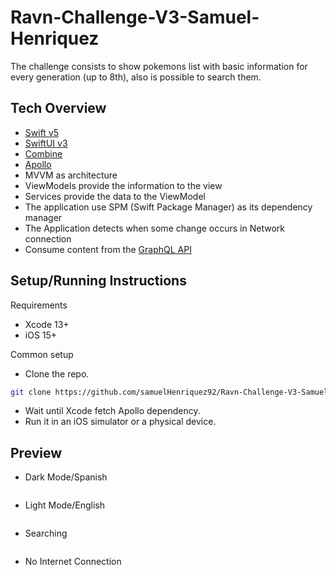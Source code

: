 # Ravn-Challenge-V3-Samuel-Henriquez

The challenge consists to show pokemons list with basic information for every generation (up to 8th), also is possible to search them.

## Tech Overview

- [Swift v5](https://developer.apple.com/swift/)
- [SwiftUI v3](https://developer.apple.com/documentation/swiftui/)
- [Combine](https://developer.apple.com/documentation/combine)
- [Apollo](https://github.com/apollographql/apollo-ios)
- MVVM as architecture
- ViewModels provide the information to the view
- Services provide the data to the ViewModel
- The application use SPM (Swift Package Manager) as its dependency manager
- The Application detects when some change occurs in Network connection
- Consume content from the [GraphQL API](https://dex-server.herokuapp.com/)

## Setup/Running Instructions

Requirements

* Xcode 13+
* iOS 15+

Common setup

* Clone the repo.
```bash
git clone https://github.com/samuelHenriquez92/Ravn-Challenge-V3-Samuel-Henriquez.git
```
* Wait until Xcode fetch Apollo dependency.
* Run it in an iOS simulator or a physical device.

## Preview

- Dark Mode/Spanish
<img src="https://github.com/samuelHenriquez92/Ravn-Challenge-V3-Samuel-Henriquez/blob/909fb8295da222c9e84db6f301ab515de6caa2c7/Preview/Simulator%20Screen%20Shot%20-%20iPhone%2013%20-%202021-10-04%20at%2007.59.22.png" alt=""/>

- Light Mode/English
<img src="https://github.com/samuelHenriquez92/Ravn-Challenge-V3-Samuel-Henriquez/blob/909fb8295da222c9e84db6f301ab515de6caa2c7/Preview/Simulator%20Screen%20Shot%20-%20iPhone%2013%20-%202021-10-04%20at%2008.00.05.png" alt=""/>

- Searching
<img src="https://github.com/samuelHenriquez92/Ravn-Challenge-V3-Samuel-Henriquez/blob/909fb8295da222c9e84db6f301ab515de6caa2c7/Preview/Simulator%20Screen%20Shot%20-%20iPhone%2013%20-%202021-10-04%20at%2008.00.54.png" alt=""/>

- No Internet Connection
<img src="https://github.com/samuelHenriquez92/Ravn-Challenge-V3-Samuel-Henriquez/blob/909fb8295da222c9e84db6f301ab515de6caa2c7/Preview/Simulator%20Screen%20Shot%20-%20iPhone%2013%20-%202021-10-04%20at%2008.01.44.png" alt=""/>
